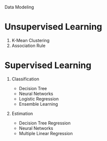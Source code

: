 Data Modeling
# Unsupervised Learning
1. K-Mean Clustering
2. Association Rule

# Supervised Learning
1. Classification
   - Decision Tree
   - Neural Networks
   - Logistic Regression
   - Ensemble Learning
   
2. Estimation
   - Decision Tree Regression
   - Neural Networks
   - Multiple Linear Regression
